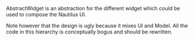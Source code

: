 AbstractWidget is an abstraction for the different widget which could be used to compose the Nautilus UI.

Note however that the design is ugly because it mixes UI and Model. 
All the code in this hierarchy is conceptually bogus and should be rewritten.